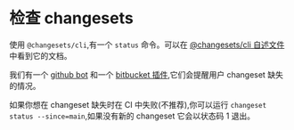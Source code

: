 # 检查 changesets

使用 `@changesets/cli`,有一个 `status` 命令。可以在 [@changesets/cli 自述文件](../packages/cli/README.md#status)中看到它的文档。

我们有一个 [github bot](https://github.com/apps/changeset-bot) 和一个 [bitbucket 插件](https://bitbucket.org/atlassian/atlaskit-mk-2/src/master/build/bitbucket-release-addon/),它们会提醒用户 changeset 缺失的情况。

如果你想在 changeset 缺失时在 CI 中失败(不推荐),你可以运行 `changeset status --since=main`,如果没有新的 changeset 它会以状态码 1 退出。

